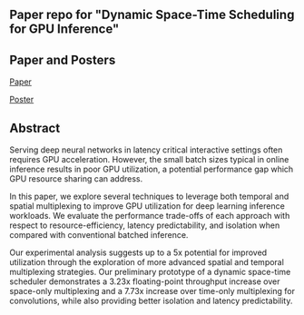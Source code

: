 Paper repo for "Dynamic Space-Time Scheduling for GPU Inference"
-----------------------------------------

## Paper and Posters
[Paper](https://github.com/ucbrise/caravel/raw/master/assets/paper.pdf)

[Poster](https://github.com/ucbrise/caravel/raw/master/assets/poster.pdf)

## Abstract
Serving deep neural networks in latency critical interactive settings often requires GPU acceleration. However, the small batch sizes typical in online inference results in poor GPU utilization, a potential performance gap which GPU resource sharing can address.

In this paper, we explore several techniques to leverage both temporal and spatial multiplexing to improve GPU utilization for deep learning inference workloads. We evaluate the performance trade-offs of each approach with respect to resource-efficiency, latency predictability, and isolation when compared with conventional batched inference.

Our experimental analysis suggests up to a 5x potential for improved utilization through the exploration of more advanced spatial and temporal multiplexing strategies. Our preliminary prototype of a dynamic space-time scheduler demonstrates a 3.23x floating-point throughput increase over space-only multiplexing and a 7.73x increase over time-only multiplexing for convolutions, while also providing better isolation and latency predictability.


